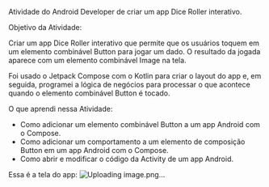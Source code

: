 Atividade do Android Developer de criar um app Dice Roller interativo.

Objetivo da Atividade:

Criar um app Dice Roller interativo que permite que os usuários toquem em um elemento combinável Button para jogar um dado. O resultado da jogada aparece com um elemento combinável Image na tela.

Foi usado o Jetpack Compose com o Kotlin para criar o layout do app e, em seguida, programei a lógica de negócios para processar o que acontece quando o elemento combinável Button é tocado.

O que aprendi nessa Atividade:

- Como adicionar um elemento combinável Button a um app Android com o Compose.
- Como adicionar um comportamento a um elemento de composição Button em um app Android com o Compose.
- Como abrir e modificar o código da Activity de um app Android.

Essa é a tela do app:
![Uploading image.png…]()
